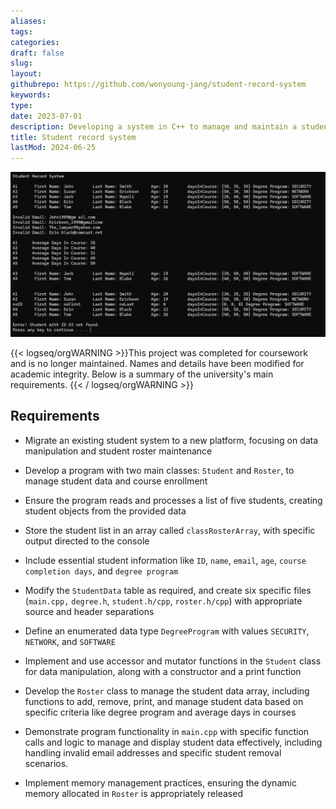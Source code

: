 ```yaml
---
aliases: 
tags:
categories:
draft: false
slug: 
layout: 
githubrepo: https://github.com/wonyoung-jang/student-record-system
keywords: 
type: 
date: 2023-07-01
description: Developing a system in C++ to manage and maintain a student roster, involving data manipulation and object-oriented programming
title: Student record system
lastMod: 2024-06-25
---
```

![student-record-system.webp](/assets/student-record-system.webp)

{{< logseq/orgWARNING >}}This project was completed for coursework and is no longer maintained. Names and details have been modified for academic integrity. Below is a summary of the university's main requirements.
{{< / logseq/orgWARNING >}}

## Requirements

  + Migrate an existing student system to a new platform, focusing on data manipulation and student roster maintenance

  + Develop a program with two main classes: `Student` and `Roster`, to manage student data and course enrollment

  + Ensure the program reads and processes a list of five students, creating student objects from the provided data

  + Store the student list in an array called `classRosterArray`, with specific output directed to the console

  + Include essential student information like `ID`, `name`, `email`, `age`, `course completion days`, and `degree program`

  + Modify the `StudentData` table as required, and create six specific files (`main.cpp,` `degree.h`, `student.h/cpp`, `roster.h/cpp`) with appropriate source and header separations

  + Define an enumerated data type `DegreeProgram` with values `SECURITY`, `NETWORK`, and `SOFTWARE`

  + Implement and use accessor and mutator functions in the `Student` class for data manipulation, along with a constructor and a print function

  + Develop the `Roster` class to manage the student data array, including functions to add, remove, print, and manage student data based on specific criteria like degree program and average days in courses

  + Demonstrate program functionality in `main.cpp` with specific function calls and logic to manage and display student data effectively, including handling invalid email addresses and specific student removal scenarios.

  + Implement memory management practices, ensuring the dynamic memory allocated in `Roster` is appropriately released

